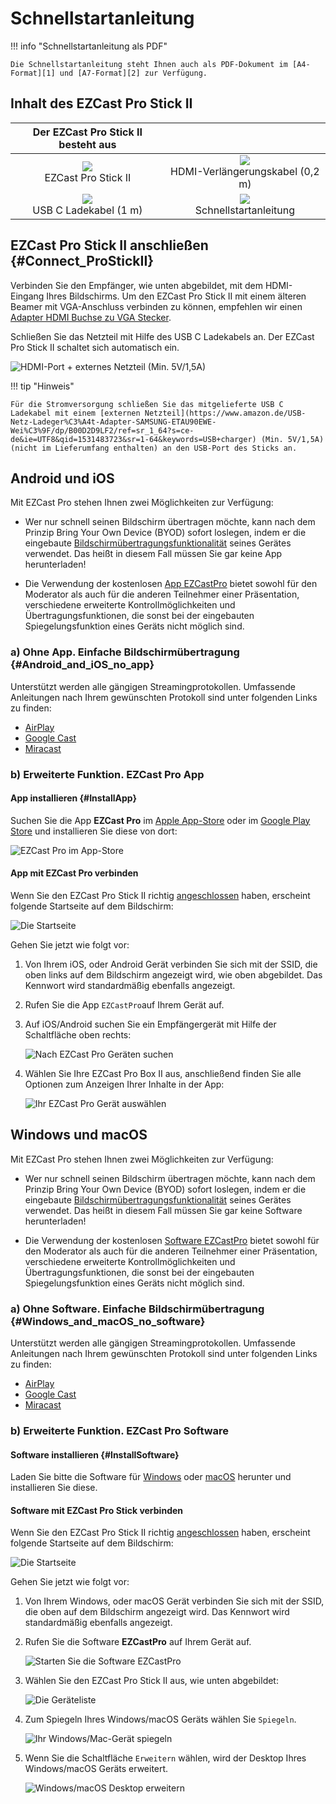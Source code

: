 # Schnellstartanleitung

!!! info "Schnellstartanleitung als PDF"
	
    Die Schnellstartanleitung steht Ihnen auch als PDF-Dokument im [A4-Format][1] und [A7-Format][2] zur Verfügung.

  [1]: https://download.stueber.de/doc/de/ezcastpro/schnellstartanleitungen/A4_StickII.pdf
  [2]: https://download.stueber.de/doc/de/ezcastpro/schnellstartanleitungen/A7_StickII.pdf

## Inhalt des EZCast Pro Stick II

| Der EZCast Pro Stick II besteht aus |   |
| :----: | :----: |
| ![](/assets/img/Contents.D10.png)<br>EZCast Pro Stick II | ![](/assets/img/Contents_HDMI.Extension.png) <br>HDMI-Verlängerungskabel (0,2 m) |
| ![](/assets/img/Contents_USBC.png)<br>USB C Ladekabel  (1 m) | ![](/assets/img/Contents.QSG.png)<br>Schnellstartanleitung |


## EZCast Pro Stick II anschließen {#Connect_ProStickII}

Verbinden Sie den Empfänger, wie unten abgebildet, mit dem HDMI-Eingang Ihres Bildschirms. Um den EZCast Pro Stick II mit einem älteren Beamer mit VGA-Anschluss verbinden zu können, empfehlen wir einen [Adapter HDMI Buchse zu VGA Stecker](optimize.md#hdmi-auf-vga-adapter-hdmi-buchse-zu-vga-stecker). 

Schließen Sie das Netzteil mit Hilfe des USB C Ladekabels an. Der EZCast Pro Stick II schaltet sich automatisch ein. 

![HDMI-Port + externes Netzteil (Min. 5V/1,5A)](/assets/img/plugin_HDMI1.5A.jpg)

!!! tip "Hinweis"
    
	Für die Stromversorgung schließen Sie das mitgelieferte USB C Ladekabel mit einem [externen Netzteil](https://www.amazon.de/USB-Netz-Ladeger%C3%A4t-Adapter-SAMSUNG-ETAU90EWE-Wei%C3%9F/dp/B00D2D9LF2/ref=sr_1_64?s=ce-de&ie=UTF8&qid=1531483723&sr=1-64&keywords=USB+charger) (Min. 5V/1,5A) (nicht im Lieferumfang enthalten) an den USB-Port des Sticks an. 

## Android und iOS

Mit EZCast Pro stehen Ihnen zwei Möglichkeiten zur Verfügung:

* Wer nur schnell seinen Bildschirm übertragen möchte, kann nach dem Prinzip Bring Your Own Device (BYOD) sofort loslegen, indem er die eingebaute [Bildschirmübertragungsfunktionalität](#Android_and_iOS_no_app) seines Gerätes verwendet. Das heißt in diesem Fall müssen Sie gar keine App herunterladen!

* Die Verwendung der kostenlosen [App EZCastPro](#InstallApp) bietet sowohl für den Moderator als auch für die anderen Teilnehmer einer Präsentation, verschiedene erweiterte Kontrollmöglichkeiten und Übertragungsfunktionen, die sonst bei der eingebauten Spiegelungsfunktion eines Geräts nicht möglich sind.

### a) Ohne App. Einfache Bildschirmübertragung {#Android_and_iOS_no_app}

Unterstützt werden alle gängigen Streamingprotokollen. Umfassende Anleitungen nach Ihrem gewünschten Protokoll sind unter folgenden Links zu finden:

* [AirPlay](airplay.md)
* [Google Cast](chromecast.md)
* [Miracast](miracast.md)

### b) Erweiterte Funktion. EZCast Pro App 

#### App installieren {#InstallApp}

Suchen Sie die App **EZCast Pro** im [Apple App-Store](https://apps.apple.com/app/ezcast-pro/id897830705) oder im [Google Play Store](https://play.google.com/store/apps/details?id=com.actionsmicro.ezcastpro) und installieren Sie diese von dort:

![EZCast Pro im App-Store](/assets/img/EZCastProAppStore.png)

#### App mit EZCast Pro verbinden

Wenn Sie den EZCast Pro Stick II richtig [angeschlossen](#Connect_ProStickII) haben, erscheint folgende Startseite auf dem Bildschirm:

![Die Startseite](/assets/img/ProIIDongle_landingpage.png)

Gehen Sie jetzt wie folgt vor:

1.  Von Ihrem iOS, oder Android Gerät verbinden Sie sich mit der SSID, die oben links auf dem Bildschirm angezeigt wird, wie oben abgebildet. Das Kennwort wird standardmäßig ebenfalls angezeigt.

2.  Rufen Sie die App `EZCastPro`auf Ihrem Gerät auf.

3.  Auf iOS/Android suchen Sie ein Empfängergerät mit Hilfe der Schaltfläche oben rechts:

    ![Nach EZCast Pro Geräten suchen](/assets/img/Device-list.png)

4.  Wählen Sie Ihre EZCast Pro Box II aus, anschließend finden Sie alle Optionen zum Anzeigen Ihrer Inhalte in der App:

    ![Ihr EZCast Pro Gerät auswählen](/assets/img/select-device.png)

## Windows und macOS

Mit EZCast Pro stehen Ihnen zwei Möglichkeiten zur Verfügung:

* Wer nur schnell seinen Bildschirm übertragen möchte, kann nach dem Prinzip Bring Your Own Device (BYOD) sofort loslegen, indem er die eingebaute [Bildschirmübertragungsfunktionalität](#Windows_and_macOS_no_software) seines Gerätes verwendet. Das heißt in diesem Fall müssen Sie gar keine Software herunterladen!

* Die Verwendung der kostenlosen [Software EZCastPro](#InstallSoftware) bietet sowohl für den Moderator als auch für die anderen Teilnehmer einer Präsentation, verschiedene erweiterte Kontrollmöglichkeiten und Übertragungsfunktionen, die sonst bei der eingebauten Spiegelungsfunktion eines Geräts nicht möglich sind.

### a) Ohne Software. Einfache Bildschirmübertragung {#Windows_and_macOS_no_software}

Unterstützt werden alle gängigen Streamingprotokollen. Umfassende Anleitungen nach Ihrem gewünschten Protokoll sind unter folgenden Links zu finden:

* [AirPlay](airplay.md)
* [Google Cast](chromecast.md)
* [Miracast](miracast.md)

### b) Erweiterte Funktion. EZCast Pro Software 

#### Software installieren {#InstallSoftware}

Laden Sie bitte die Software für [Windows](https://www.ezcast.com/app/ezcast/pro/windows) oder [macOS](https://www.ezcast.com/app/ezcast/pro/macos) herunter und installieren Sie diese.

#### Software mit EZCast Pro Stick verbinden

Wenn Sie den EZCast Pro Stick II richtig [angeschlossen](#Connect_ProStickII) haben, erscheint folgende Startseite auf dem Bildschirm:

![Die Startseite](/assets/img/ProIIDongle_landingpage.png)

Gehen Sie jetzt wie folgt vor:

1.  Von Ihrem Windows, oder macOS Gerät verbinden Sie sich mit der SSID, die oben auf dem Bildschirm angezeigt wird. Das Kennwort wird standardmäßig ebenfalls angezeigt.

2.  Rufen Sie die Software **EZCastPro** auf Ihrem Gerät auf.

    ![Starten Sie die Software EZCastPro](/assets/img/EZCastPro_Start_Software.png)

3.  Wählen Sie den EZCast Pro Stick II aus, wie unten abgebildet:

    ![Die Geräteliste](/assets/img/mac-windows_device-list.png)

4.  Zum Spiegeln Ihres Windows/macOS Geräts wählen Sie `Spiegeln`.

    ![Ihr Windows/Mac-Gerät spiegeln](/assets/img/mac-windows_mirror.png)

5.  Wenn Sie die Schaltfläche `Erweitern` wählen, wird der Desktop Ihres Windows/macOS Geräts erweitert.

    ![Windows/macOS Desktop erweitern](/assets/img/mac-windows_extend.png)
